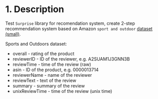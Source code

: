 # 1. Description

Test `Surprise` library for recomendation system, create 2-step recommendation system based on Amazon `sport and outdoor` [dataset (small)](https://nijianmo.github.io/amazon/index.html).

Sports and Outdoors dataset:   
* overall - rating of the product
* reviewerID - ID of the reviewer, e.g. A2SUAM1J3GNN3B
* reviewTime - time of the review (raw)
* asin - ID of the product, e.g. 0000013714
* reviewerName - name of the reviewer
* reviewText - text of the review
* summary - summary of the review
* unixReviewTime - time of the review (unix time)
